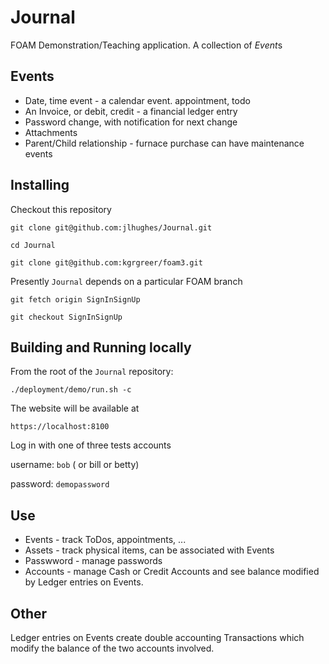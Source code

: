 # Journal 
FOAM Demonstration/Teaching application. 
A collection of *Event*s

## Events
* Date, time event - a calendar event. appointment, todo
* An Invoice, or debit, credit - a financial ledger entry
* Password change, with notification for next change
* Attachments
* Parent/Child relationship - furnace purchase can have maintenance events

## Installing
Checkout this repository

`git clone git@github.com:jlhughes/Journal.git`

`cd Journal`

`git clone git@github.com:kgrgreer/foam3.git`

Presently `Journal` depends on a particular FOAM branch

`git fetch origin SignInSignUp`

`git checkout SignInSignUp`

## Building and Running locally

From the root of the `Journal` repository:

`./deployment/demo/run.sh -c`

The website will be available at 

`https://localhost:8100`

Log in with one of three tests accounts

username: `bob` ( or bill or betty)

password: `demopassword`

## Use
- Events - track ToDos, appointments, ... 
- Assets - track physical items, can be associated with Events
- Passwword - manage passwords
- Accounts - manage Cash or Credit Accounts and see balance modified by Ledger entries on Events.

## Other 
Ledger entries on Events create double accounting Transactions which modify the balance of the two accounts involved. 
